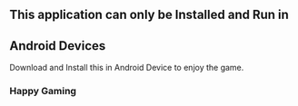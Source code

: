 ## This application can only be Installed and Run in
## Android Devices

Download and Install this in Android Device to enjoy the game.

### Happy Gaming